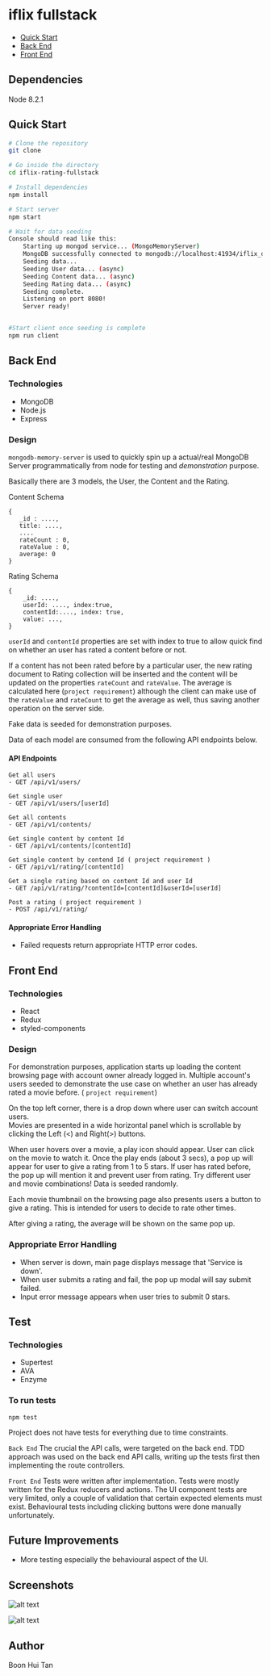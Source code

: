 # iflix fullstack

  - [Quick Start](#quick-start)
  - [Back End](#back-end)
  - [Front End](#front-end)


## Dependencies

Node 8.2.1

## Quick Start

```bash
# Clone the repository
git clone 

# Go inside the directory
cd iflix-rating-fullstack

# Install dependencies
npm install

# Start server
npm start

# Wait for data seeding
Console should read like this:
    Starting up mongod service... (MongoMemoryServer)
    MongoDB successfully connected to mongodb://localhost:41934/iflix_db1
    Seeding data...
    Seeding User data... (async)
    Seeding Content data... (async)
    Seeding Rating data... (async)
    Seeding complete.
    Listening on port 8080!
    Server ready!


#Start client once seeding is complete  
npm run client
```


## Back End

### Technologies
 - MongoDB
 - Node.js
 - Express

### Design

`mongodb-memory-server` is used to quickly spin up a actual/real MongoDB Server programmatically from node for testing and *demonstration* purpose. 

Basically there are 3 models, the User, the Content and the Rating.

Content Schema
```
{
   _id : ....,
   title: ....,
   ....
   rateCount : 0,
   rateValue : 0,
   average: 0
}
```

Rating Schema
```
{
    _id: ....,
    userId: ...., index:true,
    contentId:...., index: true,
    value: ...,    
}
```

`userId` and `contentId` properties are set with index to true to allow 
quick find on whether an user has rated a content before or not.

If a content has not been rated before by a particular user, the new rating document to Rating collection will be 
inserted and the content will be updated on the properties `rateCount` and `rateValue`. 
The average is calculated here (`project requirement`) although the client can make use of the `rateValue` and `rateCount` to get the average as well, thus saving
another operation on the server side.  

Fake data is seeded for demonstration purposes. 

Data of each model are consumed from the following API endpoints below.

#### API Endpoints
```
Get all users
- GET /api/v1/users/
 
Get single user   
- GET /api/v1/users/[userId]
 
Get all contents
- GET /api/v1/contents/
 
Get single content by content Id
- GET /api/v1/contents/[contentId]
 
Get single content by contend Id ( project requirement )
- GET /api/v1/rating/[contentId]
 
Get a single rating based on content Id and user Id
- GET /api/v1/rating/?contentId=[contentId]&userId=[userId]
 
Post a rating ( project requirement )
- POST /api/v1/rating/

```

#### Appropriate Error Handling
 - Failed requests return appropriate HTTP error codes.


## Front End

### Technologies
 - React
 - Redux
 - styled-components
 
 
### Design


For demonstration purposes, application starts up loading the content browsing page with account owner already logged in.
Multiple account's users seeded to demonstrate the use case on whether an user has already rated a movie before. ( `project requirement`) 

On the top left corner, there is a drop down where user can switch account users.  
Movies are presented in a wide horizontal panel which is scrollable by clicking the Left (<) and Right(>) buttons.

When user hovers over a movie, a play icon should appear. User can click on the movie to watch it. Once the play ends (about 3 secs),
a pop up will appear for user to give a rating from 1 to 5 stars. If user has rated before, the pop up will mention it and prevent user from rating.
Try different user and movie combinations! Data is seeded randomly. 

Each movie thumbnail on the browsing page also presents users a button to give a rating. This is intended for users to decide to rate other times.

After giving a rating, the average will be shown on the same pop up.

### Appropriate Error Handling
 - When server is down, main page displays message that 'Service is down'.
 - When user submits a rating and fail, the pop up modal will say submit failed.
 - Input error message appears when user tries to submit 0 stars.

 
## Test
 
### Technologies
  - Supertest
  - AVA
  - Enzyme
  
  

### To run tests


 ```
 npm test
 ```
 
 Project does not have tests for everything due to time constraints. 
 
 `Back End` The crucial the API calls, were targeted on the back end.
 TDD approach was used on the back end API calls, writing up the tests first then implementing the route controllers.
 
 `Front End` Tests were written after implementation. Tests were mostly written for the Redux reducers and actions.
 The UI component tests are very limited, only a couple of validation that certain expected elements must exist. 
 Behavioural tests including clicking buttons were done manually unfortunately. 
 
 
## Future Improvements


 - More testing especially the behavioural aspect of the UI.
 
 
## Screenshots

![alt text](screenshots/browsepage.png "Browsing Page") 


![alt text](screenshots/movieplaying.png "Movie Playing Page") 
 
## Author

Boon Hui Tan 
